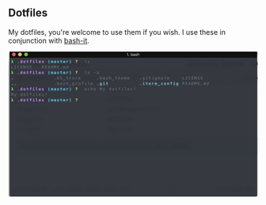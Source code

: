 ## Dotfiles

My dotfiles, you're welcome to use them if you wish.
I use these in conjunction with [bash-it](https://github.com/Bash-it/bash-it).

![demo-img](https://raw.githubusercontent.com/luispadron/Dotfiles/master/.github/screen.png)
